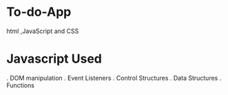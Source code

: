 # To-do-App
html ,JavaScript and CSS
# Javascript Used 
. DOM manipulation
. Event Listeners
. Control Structures
. Data Structures 
. Functions

